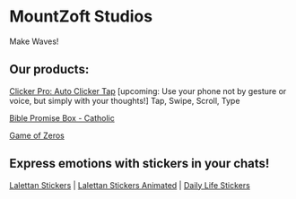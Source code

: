 # MountZoft Studios

Make Waves!

Our products:
-

[Clicker Pro: Auto Clicker Tap](https://play.google.com/store/apps/details?id=io.auto.tap.hamster.kombat)
[upcoming: Use your phone not by gesture or voice, but simply with your thoughts!]
Tap, Swipe, Scroll, Type

[Bible Promise Box - Catholic](https://play.google.com/store/apps/details?id=com.inc.mountzoft.randombibleversegeneratorapp)

[Game of Zeros](https://play.google.com/store/apps/details?id=com.mountzoft.gameofzeros)

Express emotions with stickers in your chats!
-
[Lalettan Stickers](https://play.google.com/store/apps/details?id=com.mountzoft.lalettanstickersforwhatsapp) | 
[Lalettan Stickers Animated](https://play.google.com/store/apps/details?id=com.mountzoft.lalettananimatedstickersforwhatsapp) | 
[Daily Life Stickers](https://play.google.com/store/apps/details?id=com.mountzoft.animatedstickersforwhatsapp)

